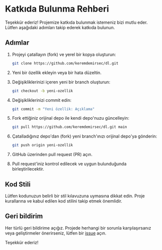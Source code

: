 # Katkıda Bulunma Rehberi

Teşekkür ederiz! Projemize katkıda bulunmak istemeniz bizi mutlu eder. Lütfen aşağıdaki adımları takip ederek katkıda bulunun.

## Adımlar

1. Projeyi çatallayın (fork) ve yerel bir kopya oluşturun:

    ```bash
    git clone https://github.com/keremdemirsec/dl.git
    ```

2. Yeni bir özellik ekleyin veya bir hata düzeltin.

3. Değişikliklerinizi içeren yeni bir branch oluşturun:

    ```bash
    git checkout -b yeni-ozellik
    ```

4. Değişikliklerinizi commit edin:

    ```bash
    git commit -m "Yeni özellik: Açıklama"
    ```

5. Fork ettiğiniz orijinal depo ile kendi depo'nuzu güncelleyin:

    ```bash
    git pull https://github.com/keremdemirsec/dl.git main
    ```

6. Çatalladığınız depo'dan (fork) yeni branch'ınızı orijinal depo'ya gönderin:

    ```bash
    git push origin yeni-ozellik
    ```

7. GitHub üzerinden pull request (PR) açın.

8. Pull request'iniz kontrol edilecek ve uygun bulunduğunda birleştirilecektir.

## Kod Stili

Lütfen kodunuzun belirli bir stil kılavuzuna uymasına dikkat edin. Proje kurallarına ve kabul edilen kod stilini takip etmek önemlidir.

## Geri bildirim

Her türlü geri bildirime açığız. Projede herhangi bir sorunla karşılaşırsanız veya geliştirmeler önerirseniz, lütfen bir [issue](https://github.com/keremdemirsec/dl/issues) açın.

Teşekkür ederiz!
